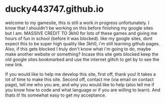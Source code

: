 # ducky443747.github.io
welcome to my gamesite, this is still a work in progress unfortunately. I know that I shouldn't be working on this before finishing my google sites but I am.
MASSIVE CREDIT TO 3kh0 for lots of these games and giving me hours of fun in school (before it was blocked). like my google sites, dont expect this to be super high quality like 3kh0, i'm still learning github pages. Also, if this gets blocked I truly don't know what i'm going to do, maybe make another website or something? Incase this site gets blocked keep the old google sites bookmarked and use the internet glitch to get by to see the new link.

If you would like to help me develop this site, first off, thank you! It takes a lot of time to make this site. Second off, contact me (via email on contact page), tell me who you are, and why you would like to help (also tell me if you know how to code and what language or if you are willing to learn). And thats it! Its somewhat easy to get my acceptance.

